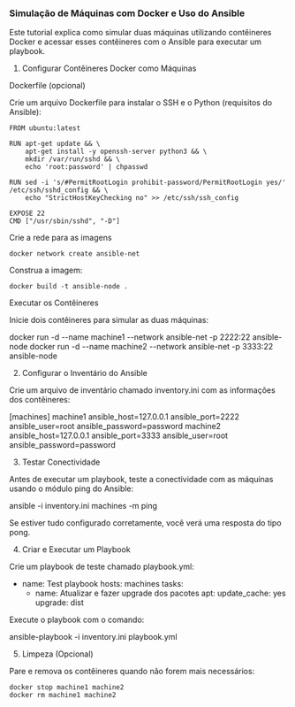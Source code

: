 ### Simulação de Máquinas com Docker e Uso do Ansible

Este tutorial explica como simular duas máquinas utilizando contêineres Docker e acessar esses contêineres com o Ansible para executar um playbook.

1. Configurar Contêineres Docker como Máquinas

Dockerfile (opcional)

Crie um arquivo Dockerfile para instalar o SSH e o Python (requisitos do Ansible):
```
FROM ubuntu:latest

RUN apt-get update && \
    apt-get install -y openssh-server python3 && \
    mkdir /var/run/sshd && \
    echo 'root:password' | chpasswd

RUN sed -i 's/#PermitRootLogin prohibit-password/PermitRootLogin yes/' /etc/ssh/sshd_config && \
    echo "StrictHostKeyChecking no" >> /etc/ssh/ssh_config

EXPOSE 22
CMD ["/usr/sbin/sshd", "-D"]
```

Crie a rede para as imagens
```
docker network create ansible-net
```

Construa a imagem:
```
docker build -t ansible-node .
```

Executar os Contêineres

Inicie dois contêineres para simular as duas máquinas:

docker run -d --name machine1 --network ansible-net -p 2222:22 ansible-node
docker run -d --name machine2 --network ansible-net -p 3333:22 ansible-node

2. Configurar o Inventário do Ansible

Crie um arquivo de inventário chamado inventory.ini com as informações dos contêineres:

[machines]
machine1 ansible_host=127.0.0.1 ansible_port=2222 ansible_user=root ansible_password=password
machine2 ansible_host=127.0.0.1 ansible_port=3333 ansible_user=root ansible_password=password

3. Testar Conectividade

Antes de executar um playbook, teste a conectividade com as máquinas usando o módulo ping do Ansible:

ansible -i inventory.ini machines -m ping

Se estiver tudo configurado corretamente, você verá uma resposta do tipo pong.

4. Criar e Executar um Playbook

Crie um playbook de teste chamado playbook.yml:

- name: Test playbook
  hosts: machines
  tasks:
    - name: Atualizar e fazer upgrade dos pacotes
      apt:
        update_cache: yes
        upgrade: dist

Execute o playbook com o comando:

ansible-playbook -i inventory.ini playbook.yml

5. Limpeza (Opcional)

Pare e remova os contêineres quando não forem mais necessários:

```
docker stop machine1 machine2
docker rm machine1 machine2
```